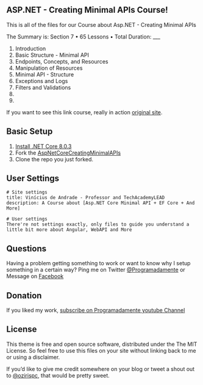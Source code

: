## ASP.NET - Creating Minimal APIs Course!

This is all of the files for our Course about Asp.NET - Creating Minimal APIs

The Summary is: Section 7 • 65 Lessons • Total Duration: ___

01. Introduction
02. Basic Structure - Minimal API
03. Endpoints, Concepts, and Resources
04. Manipulation of Resources
05. Minimal API - Structure
06. Exceptions and Logs
07. Filters and Validations
08. 
09. 


If you want to see this link course, really in action [original site](https://www.programadamente.com.br).

## Basic Setup

1. [Install .NET Core 8.0.3](https://dotnet.microsoft.com/download/)
2. Fork the [AspNetCoreCreatingMinimalAPIs](https://github.com/vsandrade/AspNET-CreatingMinimalAPIs/fork)
3. Clone the repo you just forked.

## User Settings

```
# Site settings
title: Vinícius de Andrade - Professor and TechAcademyLEAD
description: A Course about [Asp.NET Core Minimal API + EF Core + And More]

# User settings
There're not settings exactly, only files to guide you understand a little bit more about Angular, WebAPI and More
```

## Questions

Having a problem getting something to work or want to know why I setup something in a certain way? Ping me on Twitter [@Programadamente](https://twitter.com/programadament) or Message on [Facebook](http://facebook.com/programadamente)


## Donation

If you liked my work, [subscribe on Programadamente youtube Channel](https://www.youtube.com/user/ozirispc?sub_confirmation=1)

## License

This theme is free and open source software, distributed under the The MIT License. So feel free to use this files on your site without linking back to me or using a disclaimer.

If you’d like to give me credit somewhere on your blog or tweet a shout out to [@ozirispc](https://twitter.com/ozirispc), that would be pretty sweet.